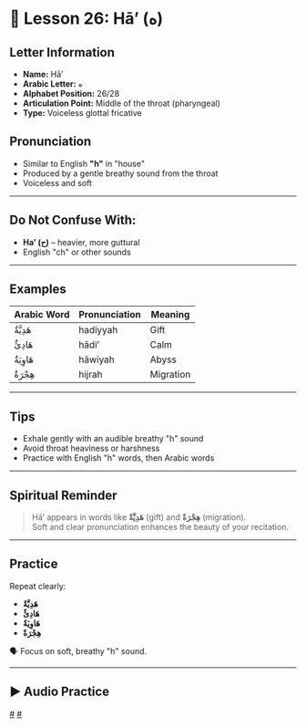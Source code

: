 # 📘 Lesson 26: Hā’ (ه)

## Letter Information

- **Name:** Hā’
- **Arabic Letter:** ه
- **Alphabet Position:** 26/28
- **Articulation Point:** Middle of the throat (pharyngeal)
- **Type:** Voiceless glottal fricative

## Pronunciation

- Similar to English **"h"** in "house"
- Produced by a gentle breathy sound from the throat
- Voiceless and soft

---

## Do Not Confuse With:

- **Ha’ (ح)** – heavier, more guttural
- English "ch" or other sounds

---

## Examples

| Arabic Word | Pronunciation | Meaning   |
| ----------- | ------------- | --------- |
| هَدِيَّةٌ   | hadiyyah      | Gift      |
| هَادِئٌ     | hādi’         | Calm      |
| هَاوِيَةٌ   | hāwiyah       | Abyss     |
| هِجْرَةٌ    | hijrah        | Migration |

---

## Tips

- Exhale gently with an audible breathy "h" sound
- Avoid throat heaviness or harshness
- Practice with English "h" words, then Arabic words

---

## Spiritual Reminder

> Hā’ appears in words like **هَدِيَّةٌ** (gift) and **هِجْرَةٌ** (migration).  
> Soft and clear pronunciation enhances the beauty of your recitation.

---

## Practice

Repeat clearly:

- **هَدِيَّةٌ**
- **هَادِئٌ**
- **هَاوِيَةٌ**
- **هِجْرَةٌ**

🗣 Focus on soft, breathy "h" sound.

---

## ▶️ Audio Practice

[#](assets/audios/arabic/man/26.mp3) [#](assets/audios/arabic/woman/26.mp3)
